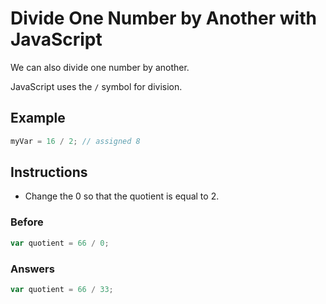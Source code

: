 # Divide One Number by Another with JavaScript

We can also divide one number by another.

JavaScript uses the `/` symbol for division.

## Example

```javascript
myVar = 16 / 2; // assigned 8
```

## Instructions
 - Change the 0 so that the quotient is equal to 2.

### Before

```javascript
var quotient = 66 / 0;
```

### Answers 

```javascript
var quotient = 66 / 33;
```

